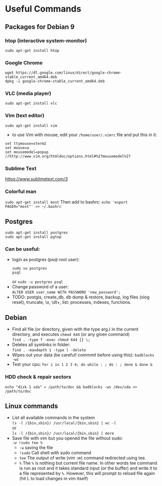 # Useful Commands

## Packages for Debian 9
### htop (interactive system-monitor)
  `sudo apt-get install htop`
### Google Chrome 
```
wget https://dl.google.com/linux/direct/google-chrome-stable_current_amd64.deb
dpkg -i google-chrome-stable_current_amd64.deb
```
### VLC (media player)
  `sudo apt-get install vlc`
### Vim (text editor)
  `sudo apt-get install vim`
  * to use Vim with mouse, edit your `/home/user/.vimrc` file and put this in it:  
  ```
  set ttymouse=xterm2  
  set mouse=a
  set mousemodel=popup  //http://www.vim.org/htmldoc/options.html#%27mousemodel%27 
  ```
### Sublime Text
 https://www.sublimetext.com/3
 
### Colorful man
 `sudo apt-get install most`
 Then add to bashrc: `echo 'export PAGER="most"' >> ~/.bashrc`

## Postgres
```
sudo apt-get install postgres
sudo apt-get install pgtop 
```

### Can be useful:
* login as postgres (psql root user):  
    ```
    sudo su postgres
    psql
    ```
     or 
    `sudo -u postgres psql`
* Change password of a user:  
  `ALTER USER user_name WITH PASSWORD 'new_password';`
* TODO: postgis, create_db, db dump & restore, backup, log files (xlog reset), truncate,  \x, \dt+, list: processes, indexes, functions.
## Debian 
 * Find all file (or directory, given with the type arg.) in the current directory, and executes `chmod 644` (or any given command)  
  `find . -type f -exec chmod 644 {} \;`
 * Deletes all symlinks in folder:  
 `find . -maxdepth 1 -type l -delete`
 * Wipes out your data (be careful! commmit before using this):
 `badblocks -ws` 
 * Test your cpu:
 `for i in 1 2 3 4; do while : ; do : ; done & done &`
### HDD check & repair sectors
```
echo "disk 1 sda" > /path/to/doc && badblocks -ws /dev/sda >> /path/to/doc
```

## Linux commands
* List all available commands in the system   
 `ls -l /{bin,sbin}/ /usr/local/{bin,sbin} | wc -l`   
 or  
 `ls -l /{bin,sbin}/ /usr/local/{bin,sbin} | more`
 * Save file with vim but you opened the file without sudo:  
  `:w !sudo tee %`
   * `:w` saving the file
   * `!sudo` Call shell with sudo command
   * `tee` The output of write (vim :w) command redirected using tee.
   * `%` The `%` is nothing but current file name. In other words tee command is run as root and it takes standard input (or the buffer) and write it to a file represented by `%`. However, this will prompt to reload file again (hit L to load changes in vim itself)

